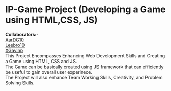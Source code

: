# IP-Game Project (Developing a Game using HTML,CSS, JS)
<b>Collaborators:-</b> <br>[AarDG10](https://github.com/AarDG10) <br> [Leebro10](https://github.com/Leebro10) <br> [XGavinp](https://github.com/XGavinp) <br>
This Project Encompasses Enhancing Web Development Skills and Creating a Game using HTML, CSS and JS. <br>
The Game can be basically created using JS framework that can efficiently be useful to gain overall user experinece. <br> 
The Project will also enhance Team Working Skills, Creativity, and Problem Solving Skills.<br> <br>


